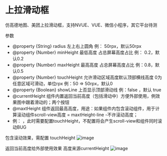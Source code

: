 # 上拉滑动框

仿高德地图、美团上拉滑动框，支持NVUE、VUE、微信小程序，其它平台待测

参数

* @property {String} radius 左上右上圆角 例： 50rpx，默认50rpx
* @property {Number} minHeight 最低高度 占总屏幕高度占比 例： 0.2，默认0.2
* @property {Number} maxHeight 最高高度 占总屏幕高度占比  例：0.8，默认0.5
* @property {Number} touchHeight 允许滑动区域高度默认顶部横线高度 0为任意区域可滑动，单位rpx  例：50  =>  50rpx，默认0
* @property {Boolean} showLine 上否显示顶部滑动线  例：false  ，默认 true
* @currentHeight 组件内置返回当前高度（包括滑动中）方便外部使用，例效果图中跟着滑动的；两个按钮
* @maxtHeight 组件返回最高高度，用途：如果组件内包含滚动组件，用于计算滚动组件scroll-view高度 = maxtHeight-line -不许滚动高度；
* 例： <scroll-view :style="{'height':maxtHeight - 100 +'px'}" scroll-y="true"></scroll-view>，此时需要配置touchHeight，不配置将会产生scroll-view和组件同时滚动BUG

包含滚动效果，需配置 touchHeight
![image](https://bab-demo.oss-cn-shenzhen.aliyuncs.com/450jh-ycai7.gif)

返回当前高度给外部使用效果 高度来源currentHeight
![image](https://bab-demo.oss-cn-shenzhen.aliyuncs.com/8vi5r-2iwx0.gif)